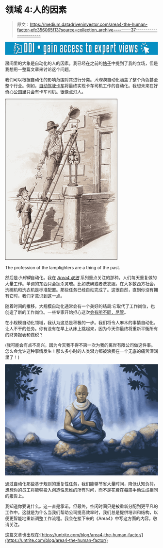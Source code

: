 # 领域 4:人的因素

> 原文：<https://medium.datadriveninvestor.com/area4-the-human-factor-efc356065f13?source=collection_archive---------37----------------------->

[![](img/ea882d06bfa68142d7440974aad9a391.png)](http://www.track.datadriveninvestor.com/1B9E)

房间里的大象是自动化的人的因素。我已经在之前的[帖子](https://untrite.com/blog/)中提到了我的立场，但是我想用一整篇文章来讨论这个问题。

我们可以根据自动化的影响范围对其进行分类。*大规模*自动化涵盖了整个角色甚至整个行业。例如，[自动驾驶卡车](https://www.wired.com/story/what-does-teslas-truck-mean-for-truckers/)将最终实现卡车司机工作的自动化。我想未来在好奇心公园里只会有卡车司机。很像点灯人。

![](img/233a04f38220f893bdebc176e5740940.png)

The profession of the lamplighters are a thing of the past.

然后是*小规模*自动化。我在 [*Area4 改进*](https://untrite.com/blog/welcome-to-area4-improvement/) 系列重点关注的那种。人们每天重复做的大量工作。单调的东西只会扼杀灵魂。比如洗碗或者洗衣服。在大多数西方社会，洗碗机和洗衣机是标准配置。那些任务已经自动完成了。这很自然，直到你没有拥有它时，我们才意识到这一点。

随着时间的推移，大规模自动化通常会有一个美好的结局:它取代了工作岗位，也创造了新的工作岗位。一些专家开始担心这次[会有所不同，尽管](http://www.nytimes.com/2014/12/16/upshot/as-robots-grow-smarter-american-workers-struggle-to-keep-up.html?module=inline)。

在小规模自动化领域，我认为这总是积极的一步。我们将令人麻木的事情自动化。让人不干的任务。你有没有在早上从床上跳起来，因为今天你最终将重新平衡所有的财务报表和做税？

(我可能会有点不高兴，因为今天我不得不第一次为我的离岸有限公司做这件事。怎么会允许这种事情发生！那么多小时的人类潜力都被浪费在一个无底的痛苦深渊里了！)

![](img/f522a3a8d9438fb361ee80d84e4f0011.png)

通过自动化那些基于规则的重复性任务，我们能够节省大量时间，降低认知负荷。想想你的员工将能够投入创造性思维的所有时间，而不是花费在每周手动生成相同的报告上。

我知道你要说什么。这一直是承诺，但最终，空闲时间只是被重新分配到更平凡的工作中。这就是为什么当我们帮助公司提高效率时，我们总是提供培训和结构，以便更智能地重新调整工作流程。我会在接下来的《Area4》中写这方面的内容。敬请关注。

这篇文章也出现在:[https://untrite.com/blog/area4-the-human-factor/](https://untrite.com/blog/area4-the-human-factor/)